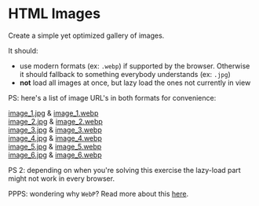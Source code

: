 # HTML Images

Create a simple yet optimized gallery of images.

It should:
* use modern formats (ex: `.webp`) if supported by the browser. Otherwise it should fallback to something everybody understands (ex: `.jpg`)
* **not** load all images at once, but lazy load the ones not currently in view

PS: here's a list of image URL's in both formats for convenience:

[image_1.jpg]() & [image_1.webp]() <br/>
[image_2.jpg]() & [image_2.webp]()
<br/>
[image_3.jpg]() & [image_3.webp]()
<br/>
[image_4.jpg]() & [image_4.webp]()
<br/>
[image_5.jpg]() & [image_5.webp]()
<br/>
[image_6.jpg]() & [image_6.webp]()

PS 2: depending on when you're solving this exercise the lazy-load part might not work in every browser. 

PPPS: wondering why `WebP`? Read more about this [here](https://developers.google.com/speed/webp). 